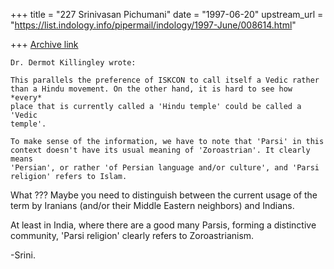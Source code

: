 +++
title = "227 Srinivasan Pichumani"
date = "1997-06-20"
upstream_url = "https://list.indology.info/pipermail/indology/1997-June/008614.html"

+++
[Archive link](https://list.indology.info/pipermail/indology/1997-June/008614.html)


	Dr. Dermot Killingley wrote:

	This parallels the preference of ISKCON to call itself a Vedic rather 
	than a Hindu movement. On the other hand, it is hard to see how *every* 
	place that is currently called a 'Hindu temple' could be called a 'Vedic 
	temple'.

	To make sense of the information, we have to note that 'Parsi' in this 
	context doesn't have its usual meaning of 'Zoroastrian'. It clearly means 
	'Persian', or rather 'of Persian language and/or culture', and 'Parsi 
	religion' refers to Islam.

What ??? Maybe you need to distinguish between the current usage 
of the term by Iranians (and/or their Middle Eastern neighbors) 
and Indians.

At least in India, where there are a good many Parsis, forming 
a distinctive community, 'Parsi religion' clearly refers to 
Zoroastrianism.  

-Srini.





